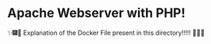 # Apache Webserver with PHP!

:sparkles::fireworks::tada: Explanation of the Docker File present in this directory!!!!! :tada::fireworks::sparkles:
